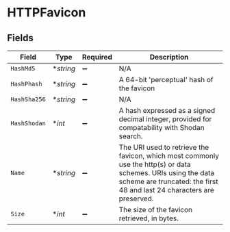 # HTTPFavicon


## Fields

| Field                                                                                                                                                                                   | Type                                                                                                                                                                                    | Required                                                                                                                                                                                | Description                                                                                                                                                                             |
| --------------------------------------------------------------------------------------------------------------------------------------------------------------------------------------- | --------------------------------------------------------------------------------------------------------------------------------------------------------------------------------------- | --------------------------------------------------------------------------------------------------------------------------------------------------------------------------------------- | --------------------------------------------------------------------------------------------------------------------------------------------------------------------------------------- |
| `HashMd5`                                                                                                                                                                               | **string*                                                                                                                                                                               | :heavy_minus_sign:                                                                                                                                                                      | N/A                                                                                                                                                                                     |
| `HashPhash`                                                                                                                                                                             | **string*                                                                                                                                                                               | :heavy_minus_sign:                                                                                                                                                                      | A 64-bit 'perceptual' hash of the favicon                                                                                                                                               |
| `HashSha256`                                                                                                                                                                            | **string*                                                                                                                                                                               | :heavy_minus_sign:                                                                                                                                                                      | N/A                                                                                                                                                                                     |
| `HashShodan`                                                                                                                                                                            | **int*                                                                                                                                                                                  | :heavy_minus_sign:                                                                                                                                                                      | A hash expressed as a signed decimal integer, provided for compatability with Shodan search.                                                                                            |
| `Name`                                                                                                                                                                                  | **string*                                                                                                                                                                               | :heavy_minus_sign:                                                                                                                                                                      | The URI used to retrieve the favicon, which most commonly use the http(s) or data schemes. URIs using the data scheme are truncated: the first 48 and last 24 characters are preserved. |
| `Size`                                                                                                                                                                                  | **int*                                                                                                                                                                                  | :heavy_minus_sign:                                                                                                                                                                      | The size of the favicon retrieved, in bytes.                                                                                                                                            |